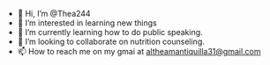 - 👋 Hi, I’m @Thea244
- 👀 I’m interested in learning new things
- 🌱 I’m currently learning how to do public speaking.
- 💞️ I’m looking to collaborate on nutrition counseling.
- 📫 How to reach me on my gmai at altheamantiquilla31@gmail.com

<!---
Thea244/Thea244 is a ✨ special ✨ repository because its `README.md` (this file) appears on your GitHub profile.
You can click the Preview link to take a look at your changes.
--->
